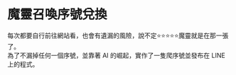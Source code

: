 # 魔靈召喚序號兌換

每次都要自行前往網站看，也會有遺漏的風險，說不定⭐⭐⭐⭐⭐魔靈就是在那一張了。<br />
為了不漏掉任何一個序號，並靠著 AI 的崛起，實作了一隻爬序號並發布在 LINE 上的程式。